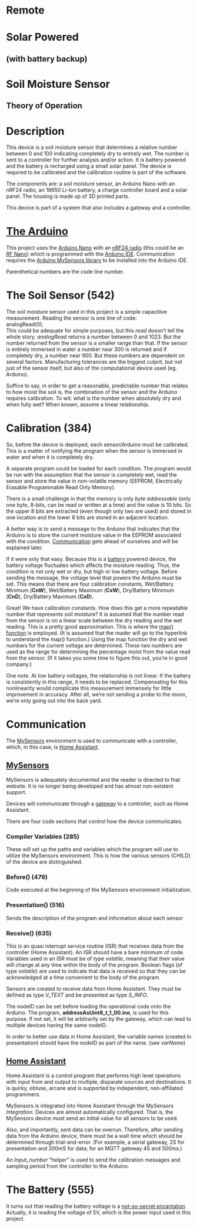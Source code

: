 # Remote

# Solar Powered

## (with battery backup)

# Soil Moisture Sensor

## Theory of Operation

# Description

This device is a soil moisture sensor that determines a relative number between 0 and 100 indicating completely dry to entirely wet.  The number is sent to a controller for further analysis and/or action.  It is battery powered and the battery is recharged using a small solar panel.  The device is required to be calibrated and the calibration routine is part of the software.

The components are: a soil moisture sensor, an Arduino Nano with an nRF24 radio, an 18650 Li-Ion battery, a charge controller board and a solar panel.  The housing is made up of 3D printed parts.

This device is part of a system that also includes a gateway and a controller.

# [The Arduino](https://www.arduino.cc/)

This project uses the [Arduino Nano](https://store.arduino.cc/products/arduino-nano) with an [nRF24 radio](https://www.aliexpress.us/item/3256806748199858.html) (this could be an [RF Nano](https://www.aliexpress.us/item/3256807353403141.html)) which is programmed with the [Arduino IDE](https://www.arduino.cc/en/software/).  Communication requires the [Arduino MySensors library](https://docs.arduino.cc/libraries/mysensors/) to be installed into the Arduino IDE.

Parenthetical numbers are the code line number.

# The Soil Sensor (542)

The soil moisture sensor used in this project is a simple capacitive measurement.  Reading the sensor is one line of code:  
analogRead(0);  
This could be adequate for simple purposes, but this *read* doesn’t tell the whole story.  *analogRead* returns a number between 0 and 1023\.  But the number returned from the sensor is a smaller range than that.  If the sensor is entirely immersed in water a number near 300 is returned and if completely dry, a number near 900\.  But these numbers are dependent on several factors.  Manufacturing tolerances are the biggest culprit, but not just of the sensor itself, but also of the computational device used (eg. Arduino).  

Suffice to say, in order to get a reasonable, predictable number that relates to how moist the soil is, the combination of the sensor and the Arduino requires calibration.  To wit: what is the number when absolutely dry and when fully wet?  When known, assume a linear relationship.

# Calibration (384)

So, before the device is deployed, each sensor/Arduino must be calibrated.  This is a matter of notifying the program when the sensor is immersed in water and when it is completely dry.

A separate program could be loaded for each condition.  The program would be run with the assumption that the sensor is completely wet, read the sensor and store the value in non-volatile memory (EEPROM, Electrically Erasable Programmable Read Only Memory).

There is a small challenge in that the memory is only *byte addressable* (only one byte, 8-bits, can be read or written at a time) and the value is 10 bits.  So the upper 8 bits are extracted (even though only two are used) and stored in one location and the lower 8 bits are stored in an adjacent location.

A better way is to send a message to the Arduino that indicates that the Arduino is to store the current moisture value in the EEPROM associated with the condition.  [Communication](#bookmark=id.vlq0uyrnk1oa) gets ahead of ourselves and will be explained later.

If it were only that easy.  Because this is a [battery](#bookmark=id.tj51o8gakwkc) powered device, the battery voltage fluctuates which affects the moisture reading.  Thus, the condition is not only wet or dry, but high or low battery voltage.  Before sending the message, the voltage level that powers the Arduino must be set.  This means that there are four calibration constants, Wet/Battery Minimum (**CnW**), Wet/Battery Maximum (**CxW**), Dry/Battery Minimum (**CnD**), Dry/Battery Maximum (**CxD**).

Great\! We have calibration constants.  How does this get a more repeatable number that represents soil moisture?  It is assumed that the number read from the sensor is on a linear scale between the dry reading and the wet reading.  This is a pretty good approximation.  This is where the [map() function](https://docs.arduino.cc/language-reference/en/functions/math/map/) is employed. (It is assumed that the reader will go to the hyperlink to understand the map() function.)  Using the map function the dry and wet numbers for the current voltage are determined.  These two numbers are used as the range for determining the percentage moist from the value read from the sensor.  (If it takes you some time to figure this out, you’re in good company.)

One note.  At low battery voltages, the relationship is not linear.  If the battery is consistently in this range, it needs to be replaced.  Compensating for this nonlinearity would complicate this measurement immensely for little improvement in accuracy.  After all, we’re not sending a probe to the moon, we’re only going out into the back yard.

# Communication

The [MySensors](https://www.mysensors.org/) environment is used to communicate with a controller, which, in this case, is [Home Assistant](https://www.home-assistant.io/).

## [MySensors](https://www.mysensors.org/)

MySensors is adequately documented and the reader is directed to that website.  It is no longer being developed and has almost non-existent support. 

Devices will  communicate through a [gateway](https://www.mysensors.org/build/select_gateway) to a controller, such as Home Assistant.

There are four code sections that control how the device communicates.  

### Compiler Variables (285)

These will set up the paths and variables which the program will use to utilize the MySensors environment.  This is how the various sensors (CHILD) of the device are distinguished.

### Before() (479)

Code executed at the beginning of the MySensors environment initialization.

### Presentation() (516)

Sends the description of the program and information about each sensor

### Receive() (635)

This is an quasi interrupt service routine (ISR) that receives data from the controller (Home Assistant).  An ISR should have a bare minimum of code.  Variables used in an ISR must be of type *volatile*, meaning that their value will change at any time within the body of the program.  Boolean flags (of type *volatile*) are used to indicate that data is received so that they can be acknowledged at a time convenient to the body of the program.

Sensors are created to receive data from Home Assistant.  They must be defined as type *V\_TEXT* and be presented as type *S\_INFO*.

The nodeID can be set before loading the operational code onto the Arduino.  The program, **addressAsUint8\_t\_1\_00.ino**, is used for this purpose.  If not set, it will be arbitrarily set by the gateway, which can lead to multiple devices having the same nodeID.

In order to better use data in Home Assistant, the variable names (created in presentation) should have the nodeID as part of the name.  (see *varName*)

## [Home Assistant](https://www.home-assistant.io/)

Home Assistant is a control program that performs high level operations with input from and output to multiple, disparate sources and destinations.  It is quirky, obtuse, arcane and is supported by independent, non-affiliated programmers.

MySensors is integrated into Home Assistant through the MySensors *Integration*.  Devices are almost automatically configured.  That is, the MySensors device must send an initial value for all sensors to be used.

Also, and importantly, sent data can be overrun.  Therefore, after sending data from the Arduino device, there must be a wait time which should be determined through trial-and-error. (For example, a serial gateway, 2S for presentation and 200mS for data; for an MQTT gateway 4S and 500ms.)

An *Input\_number* “helper” is used to send the calibration messages and sampling period from the controller to the Arduino.

# The Battery (555)

It turns out that reading the battery voltage is a [not-so-secret encantation](https://forum.arduino.cc/t/arduino-secret-voltmeter-explanation/447711).  Actually, it is reading the voltage of 5V, which is the power input used in this project.
